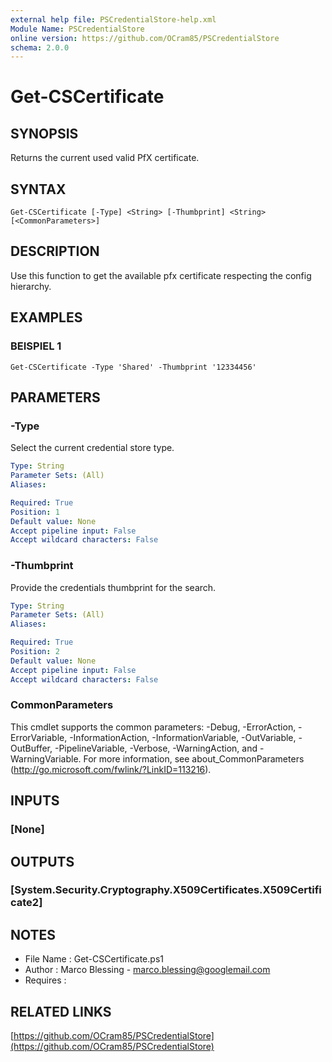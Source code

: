 ```yaml
---
external help file: PSCredentialStore-help.xml
Module Name: PSCredentialStore
online version: https://github.com/OCram85/PSCredentialStore
schema: 2.0.0
---
```


# Get-CSCertificate

## SYNOPSIS
Returns the current used valid PfX certificate.

## SYNTAX

```
Get-CSCertificate [-Type] <String> [-Thumbprint] <String> [<CommonParameters>]
```

## DESCRIPTION
Use this function to get the available pfx certificate respecting the config hierarchy.

## EXAMPLES

### BEISPIEL 1
```
Get-CSCertificate -Type 'Shared' -Thumbprint '12334456'
```

## PARAMETERS

### -Type
Select the current credential store type.

```yaml
Type: String
Parameter Sets: (All)
Aliases:

Required: True
Position: 1
Default value: None
Accept pipeline input: False
Accept wildcard characters: False
```

### -Thumbprint
Provide the credentials thumbprint for the search.

```yaml
Type: String
Parameter Sets: (All)
Aliases:

Required: True
Position: 2
Default value: None
Accept pipeline input: False
Accept wildcard characters: False
```

### CommonParameters
This cmdlet supports the common parameters: -Debug, -ErrorAction, -ErrorVariable, -InformationAction, -InformationVariable, -OutVariable, -OutBuffer, -PipelineVariable, -Verbose, -WarningAction, and -WarningVariable. For more information, see about_CommonParameters (http://go.microsoft.com/fwlink/?LinkID=113216).

## INPUTS

### [None]
## OUTPUTS

### [System.Security.Cryptography.X509Certificates.X509Certificate2]
## NOTES
- File Name   : Get-CSCertificate.ps1
- Author      : Marco Blessing - marco.blessing@googlemail.com
- Requires    :

## RELATED LINKS

[https://github.com/OCram85/PSCredentialStore](https://github.com/OCram85/PSCredentialStore)

